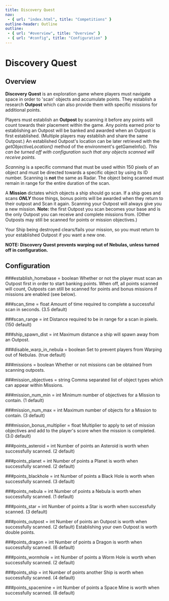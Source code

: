```yaml
---
title: Discovery Quest
nav:
 - { url: "index.html", title: "Competitions" }
outline-header: Outline
outline:
 - { url: "#overview", title: "Overview" }
 - { url: "#config", title: "Configuration" }
---
```


Discovery Quest
=============

<a name="overview"></a>Overview
-----------
**Discovery Quest** is an exploration game where players must navigate space in order to 'scan' objects and accumulate points.  They establish a research **Outpost** which can also provide them with specific missions for additional points.
 
Players must establish an **Outpost** by scanning it before any points will count towards their placement within the game.  Any points earned prior to establishing an Outpost will be banked and awarded when an Outpost is first established. (Multiple players may establish and share the same Outpost.)  An established Outpost's location can be later retrieved with the *getObjectiveLocation()* method of the environment's getGameInfo().  *This can be turned off with configuration such that any objects scanned will receive points.*

*Scanning* is a specific command that must be used within 150 pixels of an object and must be directed towards a specific object by using its ID number.  Scanning is **not** the same as Radar.  The object being scanned must remain in range for the entire duration of the scan.

A **Mission** dictates which objects a ship should go scan.  If a ship goes and scans ***ONLY*** those things, bonus points will be awarded when they return to their outpost and Scan it again.  Scanning your Outpost will always give you a new mission.  **Note:** the first Outpost you scan becomes your base and is the only Outpost you can receive and complete missions from.  (Other Outposts may still be scanned for points or mission objectives.)

Your Ship being destroyed clears/fails your mission, so you must return to your established Outpost if you want a new one.

**NOTE: Discovery Quest prevents warping out of Nebulas, unless turned off in configuration.**


<a name="config"></a>Configuration
-----------
###establish_homebase = boolean
Whether or not the player must scan an Outpost first in order to start banking points. When off, all points scanned will count, Outposts can still be scanned for points and bonus missions if missions are enabled (see below).

###scan_time = float
Amount of time required to complete a successful scan in seconds. (3.5 default)

###scan_range = int
Distance required to be in range for a scan in pixels. (150 default)

###ship_spawn_dist = int
Maximum distance a ship will spawn away from an Outpost.

###disable_warp_in_nebula = boolean
Set to prevent players from Warping out of Nebulas. (true default)

###missions = boolean
Whether or not missions can be obtained from scanning outposts.

###mission_objectives = string
Comma separated list of object types which can appear within Missions.

###mission_num_min = int
Minimum number of objectives for a Mission to contain. (1 default)

###mission_num_max = int
Maximum number of objects for a Mission to contain. (3 default)

###mission_bonus_multiplier = float
Multiplier to apply to set of mission objectives and add to the player's score when the mission is completed. (3.0 default)

###points_asteroid = int
Number of points an Asteroid is worth when successfully scanned. (2 default)

###points_planet = int
Number of points a Planet is worth when successfully scanned. (2 default)

###points_blackhole = int
Number of points a Black Hole is worth when successfully scanned. (3 default)

###points_nebula = int
Number of points a Nebula is worth when successfully scanned. (1 default)

###points_star = int
Number of points a Star is worth when successfully scanned. (3 default)

###points_outpost = int
Number of points an Outpost is worth when successfully scanned. (2 default)  Establishing your own Outpost is worth double points.

###points_dragon = int
Number of points a Dragon is worth when successfully scanned. (6 default)

###points_wormhole = int
Number of points a Worm Hole is worth when successfully scanned. (2 default)

###points_ship = int
Number of points another Ship is worth when successfully scanned. (4 default)

###points_spacemine = int
Number of points a Space Mine is worth when successfully scanned. (8 default)
